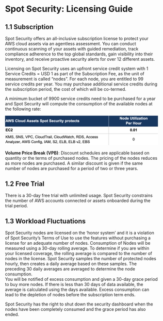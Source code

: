# Spot Security: Licensing Guide

## 1.1 Subscription

Spot Security offers an all-inclusive subscription license to protect your AWS cloud assets via an agentless assessment. You can conduct continuous scanning of your assets with guided remediation, track compliance adherence to the top global standards, gain visibility into their inventory, and receive proactive security alerts for over 12 different assets.

Licensing on Spot Security uses an upfront service credit system with 1 Service Credits = USD 1 as part of the Subscription Fee, as the unit of measurement is called “nodes”. For each node, you are entitled to 99 service credits per year. You may purchase additional service credits during the subscription period, the cost of which will be co-termed.

A minimum bucket of 9900 service credits need to be purchased for a year and Spot Security will compute the consumption of the available nodes at the following rate:

<img src="/spot-security/_media/license.png" />

**Volume Price Break (VPB)**: Discount schedules are applicable based on quantity or the terms of purchased nodes. The pricing of the nodes reduces as more nodes are purchased. A similar discount is given if the same number of nodes are purchased for a period of two or three years.

## 1.2 Free Trial

There is a 30-day free trial with unlimited usage. Spot Security constrains the number of AWS accounts connected or assets onboarded during the trial period.

## 1.3 Workload Fluctuations

Spot Security nodes are licensed on the ‘honor system’ and it is a violation of Spot Security’s Terms of Use to use the features without purchasing a license for an adequate number of nodes.
Consumption of Nodes will be measured using a 30-day rolling average. To determine if you are within your licensed coverage, the rolling average is compared to the number of nodes in the license.
Spot Security samples the number of protected nodes hourly, then creates a daily average based on these samples. The preceding 30 daily averages are averaged to determine the node consumption.  
You will be notified of excess consumption and given a 30-day grace period to buy more nodes.
If there is less than 30 days of data available, the average is calculated using the days available.
Excess consumption can lead to the depletion of nodes before the subscription term ends.  

Spot Security has the right to shut down the security dashboard when the nodes have been completely consumed and the grace period has also ended.  
